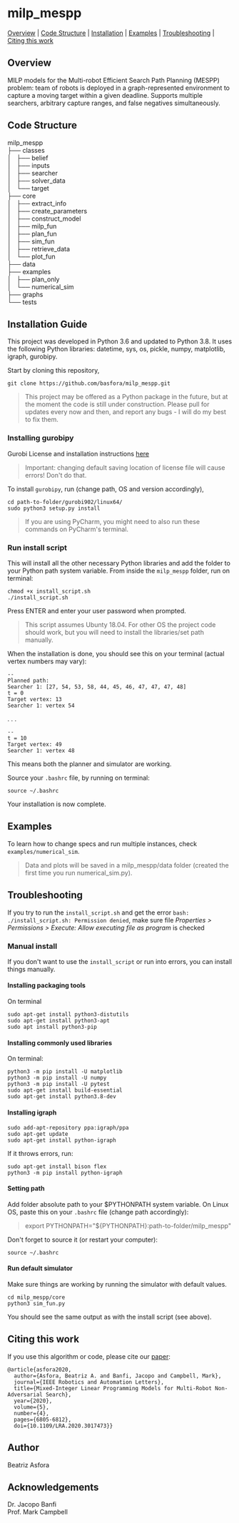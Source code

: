 # milp_mespp

[Overview](#overview) | [Code Structure](#code-structure)
| [Installation](#installation-guide) | [Examples](#examples) 
| [Troubleshooting](#troubleshooting) | [Citing this work](#citing-this-work)

## Overview
MILP models for the Multi-robot Efficient Search Path Planning (MESPP) problem: team of robots is deployed in a graph-represented environment to capture a moving target within a given deadline. 
Supports multiple searchers, arbitrary capture ranges, and false negatives simultaneously.

## Code Structure

   milp_mespp			<br />
   ├── classes			<br />
   │   ├── belief		<br />
   │   ├── inputs		<br />
   │   ├── searcher		<br />
   │   ├── solver_data		<br />
   │   └── target		<br />
   ├── core			<br />
   │   ├── extract_info		<br />
   │   ├── create_parameters	<br />
   │   ├── construct_model	<br />
   │   ├── milp_fun		<br />
   │   ├── plan_fun		<br />
   │   ├── sim_fun		<br />
   │   ├── retrieve_data	<br />
   │   └── plot_fun		<br />
   ├── data			<br />
   ├── examples			<br />
   │   ├── plan_only		<br />
   │   └── numerical_sim	<br />
   ├── graphs			<br />
   └── tests			<br />


## Installation Guide

This project was developed in Python 3.6 and updated to Python 3.8. It uses the following Python libraries: datetime, sys, os, pickle, numpy, matplotlib, igraph, gurobipy.

Start by cloning this repository, 
```
git clone https://github.com/basfora/milp_mespp.git
```

> This project may be offered as a Python package in the future, but at the moment the code is still under construction. Please pull for updates every now and then, and report any bugs - I will do my best to fix them. 


### Installing gurobipy
Gurobi License and installation instructions [here](https://www.gurobi.com/documentation/9.0/quickstart_linux/index.html) <br />
> Important: changing default saving location of license file will cause errors! Don't do that. 

To install `gurobipy`, run (change path, OS and version accordingly),
```
cd path-to-folder/gurobi902/linux64/
sudo python3 setup.py install
```
> If you are using PyCharm, you might need to also run these commands on PyCharm's terminal.

### Run install script

This will install all the other necessary Python libraries and add the folder to your Python path system variable. From inside the `milp_mespp` folder, run on terminal:
```
chmod +x install_script.sh
./install_script.sh
``` 

Press ENTER and enter your user password when prompted.
> This script assumes Ubunty 18.04. For other OS the project code should work, but you will need to install the libraries/set path manually. 

When the installation is done, you should see this on your terminal (actual vertex numbers may vary):

```
--
Planned path: 
Searcher 1: [27, 54, 53, 58, 44, 45, 46, 47, 47, 47, 48]
t = 0
Target vertex: 13
Searcher 1: vertex 54 
```
. . .
```
--
t = 10
Target vertex: 49
Searcher 1: vertex 48 

```

This means both the planner and simulator are working.

Source your `.bashrc` file, by running on terminal:

```
source ~/.bashrc
```

Your installation is now complete.


## Examples

To learn how to change specs and run multiple instances, check `examples/numerical_sim`.

> Data and plots will be saved in a milp_mespp/data folder (created the first time you run numerical_sim.py).


## Troubleshooting

If you try to run the `install_script.sh` and get the error `bash: ./install_script.sh: Permission denied`, make sure file *Properties > Permissions > Execute: Allow executing file as program* is checked

### Manual install
If you don't want to use the `install_script` or run into errors, you can install things manually.

#### Installing packaging tools
On terminal

```
sudo apt-get install python3-distutils
sudo apt-get install python3-apt
sudo apt install python3-pip
```


#### Installing commonly used libraries
On terminal:
```
python3 -m pip install -U matplotlib
python3 -m pip install -U numpy
python3 -m pip install -U pytest
sudo apt-get install build-essential
sudo apt-get install python3.8-dev
```

#### Installing igraph
```
sudo add-apt-repository ppa:igraph/ppa
sudo apt-get update
sudo apt-get install python-igraph
```

If it throws errors, run: 
```
sudo apt-get install bison flex
python3 -m pip install python-igraph
```

#### Setting path

Add folder absolute path to your $PYTHONPATH system variable. On Linux OS, paste this on your `.bashrc` file (change path accordingly):

> export PYTHONPATH="${PYTHONPATH}:path-to-folder/milp_mespp"

Don't forget to source it (or restart your computer):
```
source ~/.bashrc
```

#### Run default simulator

Make sure things are working by running the simulator with default values.
```
cd milp_mespp/core
python3 sim_fun.py
```

You should see the same output as with the install script (see above).

## Citing this work

If you use this algorithm or code, please cite our [paper](https://ieeexplore.ieee.org/stamp/stamp.jsp?tp=&arnumber=9170782):

```
@article{asfora2020,
  author={Asfora, Beatriz A. and Banfi, Jacopo and Campbell, Mark},
  journal={IEEE Robotics and Automation Letters}, 
  title={Mixed-Integer Linear Programming Models for Multi-Robot Non-Adversarial Search}, 
  year={2020},
  volume={5},
  number={4},
  pages={6805-6812},
  doi={10.1109/LRA.2020.3017473}}
```

## Author
Beatriz Asfora

## Acknowledgements
Dr. Jacopo Banfi <br />
Prof. Mark Campbell


